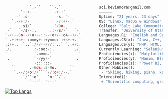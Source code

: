```python

           `.-``    ``-.`                 sci.kevinmora@gmail.com         
       `:.+-          -+.:`               ——————
     -` .s-            -s. `-             Uptime: "21 years, 23 days"
   `.-/+:/-            -/:+/-.`           OS: "Linux, macOS & Windows"
       .s1/`          `/9o.               College: "Salt Lake Community College"
 -`   `-/s/-:.      .:-/s/-`   `-         Transfer: "University of Utah"
`-/+--8o+-/+o+--::--+o+/-+o4--+/-`        Languages.RL: "English and Spanish"
` .+:+s+:-:ommy+::+ymmo:-:+s+:+. `        Languages.CS(x): "Java, C++, Python, R, SQL/MySQL, JavaScript, C"
.:/+..  `..`:///--///:`..` `..+/:.        Languages.CS(y): "PHP, HTML, CSS, Processing, TeX, Assembly"
./.         .:-:oo:-:.         ./.        Currently Learning: "Selenium, Tomcat, Spring, Hibernate, Rust."
`-           `.ommo.`           -`        Proficiencies(x): "Matplotlib, JExcel, JUnit, Plotly, Houdini"
 .           `-/yy/-`           .         Proficiencies(y): "Manim, Blender, p5.js, Tableau, Pygal, Log4j"
             -::::::-                     Proficiencies(z): "Power Bi, NumPy, pandas, Looker, ggplot2"
   ``      .-6ds::s-9o.      ``           Other Hobbies():
    `.--/:+o://````//:o+:/--.`             - "Skiing, hiking, piano, kayaking, reading, stargazing"
       .`/``:o`    `o:``/`.               Interested():
           `---`  `---`                    + "Scientific computing, graphics, and data compression"       
```

[![Top Langs](https://github-readme-stats.vercel.app/api/top-langs/?username=morkev&layout=compact&show_icons=true&theme=ayu-mirage&hide_border=true&langs_count=8)](https://github.com/morkev/github-readme-stats)

<!-- Best programming language themes from Vercel's API:
radical, dark, ayu-mirage, nord,blue-green, vue-dark, prussian, gruvbox, 
gruvbox_light, onedark, darcula, gotham, calm, material-palenight, slateorange

Documentation
https://github.com/anuraghazra/github-readme-stats/blob/master/themes/README.md
-->

<!--
<a href="https://www.buymeacoffee.com/morkev" target="_blank"><img src="https://cdn.buymeacoffee.com/buttons/default-orange.png" alt="Buy Me A Coffee" height="41" width="174"></a> 
Cooking some yummy code!
-->

